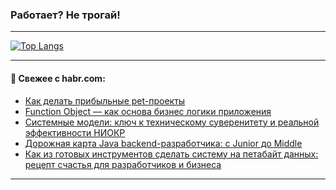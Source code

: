 ### Работает? Не трогай!

---
<!--
#### 🛠️ Technical stack:

![Java](https://img.shields.io/badge/Java-informational?logo=Oracle&style=flat&logoColor=white&color=FF4500)
![Kotlin](https://img.shields.io/badge/Kotlin-informational?logo=Kotlin&style=flat&logoColor=white&color=774D97)
![TS](https://img.shields.io/badge/TypeScript-informational?logo=typeScript&style=flat&logoColor=black&color=017acc)
![Python](https://img.shields.io/badge/Python-informational?logo=Python&style=flat&logoColor=black&color=ffdd54) <br>
![Spring](https://img.shields.io/badge/Spring-informational?logo=Spring&style=flat&logoColor=white&color=6DB33F) 
![SpringBoot](https://img.shields.io/badge/SpringBoot-informational?logo=SpringBoot&style=flat&logoColor=white&color=6DB33F)
![Nest](https://img.shields.io/badge/NestJS-informational?logo=NestJS&style=flat&logoColor=white&color=E0234E) 
![NodeJS](https://img.shields.io/badge/NodeJS-informational?logo=node.js&style=flat&logoColor=white&color=70A760)<br>
![PostgreSQL](https://img.shields.io/badge/PostgreSQL-informational?logo=PostgreSQL&style=flat&logoColor=white&color=DAA520)
![MongoDB](https://img.shields.io/badge/MongoDB-informational?logo=MongoDB&style=flat&logoColor=white&color=870000)
![Apache](https://img.shields.io/badge/Apache-informational?logo=apache&style=flat&logoColor=white&color=f74e28)

___ 
-->

<!--- #### 🛠️ : --->

[![Top Langs](https://github-readme-stats-82jvfl3w3-advtsettinggmailcoms-projects.vercel.app/api/top-langs/?username=zloylis&langs_count=10&hide_title=true&title_color=e6edf3&size_weight=0.5&count_weight=0.5&layout=compact&hide_progress=true&hide_border=true&theme=dracula&hide=css,makefile,cmake)](https://github.com/zloylis)

<!---


####  :octocat:&nbsp;&nbsp; Статистика:

![GitHub stats](https://github-readme-stats-u2qms2cxw-advtsettinggmailcoms-projects.vercel.app/api?username=zloylis&show_icons=true&hide_border=true&theme=dracula&title_color=e6edf3&include_all_commits=true&count_private=true&hide_rank=false&hide_title=true&rank_icon=github)
-->
---

#### 💬 Свежее с habr.com:

<!-- BLOG-POST-LIST:START -->
- [Как делать прибыльные pet-проекты](https://habr.com/ru/articles/954524/?utm_source=habrahabr&utm_medium=rss&utm_campaign=954524)
- [Function Object — как основа бизнес логики приложения](https://habr.com/ru/articles/954516/?utm_source=habrahabr&utm_medium=rss&utm_campaign=954516)
- [Системные модели: ключ к техническому суверенитету и реальной эффективности НИОКР](https://habr.com/ru/companies/etmc_exponenta/articles/954496/?utm_source=habrahabr&utm_medium=rss&utm_campaign=954496)
- [Дорожная карта Java backend-разработчика: c Junior до Middle](https://habr.com/ru/companies/ruvds/articles/949170/?utm_source=habrahabr&utm_medium=rss&utm_campaign=949170)
- [Как из готовых инструментов сделать систему на петабайт данных: рецепт счастья для разработчиков и бизнеса](https://habr.com/ru/companies/oleg-bunin/articles/950210/?utm_source=habrahabr&utm_medium=rss&utm_campaign=950210)
<!-- BLOG-POST-LIST:END -->

---
